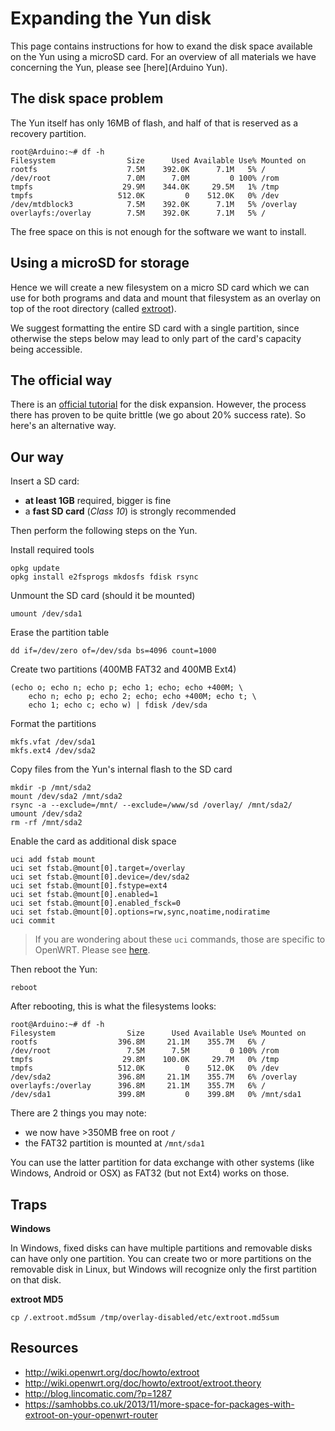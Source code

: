 # Expanding the Yun disk

This page contains instructions for how to exand the disk space available on the Yun using a microSD card.  For an overview of all materials we have concerning the Yun, please see [here](Arduino Yun).

## The disk space problem

The Yun itself has only 16MB of flash, and half of that is reserved as a recovery partition.

```console
root@Arduino:~# df -h
Filesystem                Size      Used Available Use% Mounted on
rootfs                    7.5M    392.0K      7.1M   5% /
/dev/root                 7.0M      7.0M         0 100% /rom
tmpfs                    29.9M    344.0K     29.5M   1% /tmp
tmpfs                   512.0K         0    512.0K   0% /dev
/dev/mtdblock3            7.5M    392.0K      7.1M   5% /overlay
overlayfs:/overlay        7.5M    392.0K      7.1M   5% /
```

The free space on this is not enough for the software we want to install.

## Using a microSD for storage

Hence we will create a new filesystem on a micro SD card which we can use for both programs and data and mount that filesystem as an overlay on top of the root directory (called [extroot](
http://wiki.openwrt.org/doc/howto/extroot)).

We suggest formatting the entire SD card with a single partition, since otherwise the steps below may lead to only part of the card's capacity being accessible.

## The official way

There is an [official tutorial](http://arduino.cc/en/Tutorial/ExpandingYunDiskSpace) for the disk expansion. However, the process there has proven to be quite brittle (we go about 20% success rate). So here's an alternative way.

## Our way

Insert a SD card:

* **at least 1GB** required, bigger is fine
* a **fast SD card** (*Class 10*) is strongly recommended

Then perform the following steps on the Yun.

Install required tools

    opkg update
    opkg install e2fsprogs mkdosfs fdisk rsync

Unmount the SD card (should it be mounted)

    umount /dev/sda1

Erase the partition table

    dd if=/dev/zero of=/dev/sda bs=4096 count=1000

Create two partitions (400MB FAT32 and 400MB Ext4)

    (echo o; echo n; echo p; echo 1; echo; echo +400M; \
        echo n; echo p; echo 2; echo; echo +400M; echo t; \
        echo 1; echo c; echo w) | fdisk /dev/sda

Format the partitions

    mkfs.vfat /dev/sda1
    mkfs.ext4 /dev/sda2

Copy files from the Yun's internal flash to the SD card

    mkdir -p /mnt/sda2
    mount /dev/sda2 /mnt/sda2
    rsync -a --exclude=/mnt/ --exclude=/www/sd /overlay/ /mnt/sda2/
    umount /dev/sda2
    rm -rf /mnt/sda2

Enable the card as additional disk space

    uci add fstab mount
    uci set fstab.@mount[0].target=/overlay
    uci set fstab.@mount[0].device=/dev/sda2
    uci set fstab.@mount[0].fstype=ext4
    uci set fstab.@mount[0].enabled=1
    uci set fstab.@mount[0].enabled_fsck=0
    uci set fstab.@mount[0].options=rw,sync,noatime,nodiratime
    uci commit

> If you are wondering about these `uci` commands, those are specific to OpenWRT. Please see [here](http://wiki.openwrt.org/doc/uci).

Then reboot the Yun:

    reboot

After rebooting, this is what the filesystems looks:

```console
root@Arduino:~# df -h
Filesystem                Size      Used Available Use% Mounted on
rootfs                  396.8M     21.1M    355.7M   6% /
/dev/root                 7.5M      7.5M         0 100% /rom
tmpfs                    29.8M    100.0K     29.7M   0% /tmp
tmpfs                   512.0K         0    512.0K   0% /dev
/dev/sda2               396.8M     21.1M    355.7M   6% /overlay
overlayfs:/overlay      396.8M     21.1M    355.7M   6% /
/dev/sda1               399.8M         0    399.8M   0% /mnt/sda1
```

There are 2 things you may note:

* we now have >350MB free on root `/`
* the FAT32 partition is mounted at `/mnt/sda1`

You can use the latter partition for data exchange with other systems (like Windows, Android or OSX) as FAT32 (but not Ext4) works on those.

## Traps

**Windows**

In Windows, fixed disks can have multiple partitions and removable disks can have only one partition. You can create two or more partitions on the removable disk in Linux, but Windows will recognize only the first partition on that disk.

**extroot MD5**

    cp /.extroot.md5sum /tmp/overlay-disabled/etc/extroot.md5sum

## Resources

* http://wiki.openwrt.org/doc/howto/extroot
* http://wiki.openwrt.org/doc/howto/extroot/extroot.theory
* http://blog.lincomatic.com/?p=1287
* https://samhobbs.co.uk/2013/11/more-space-for-packages-with-extroot-on-your-openwrt-router
